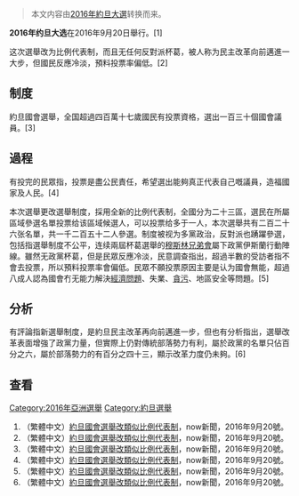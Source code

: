 > 本文内容由[2016年約旦大選](https://zh.wikipedia.org/wiki/2016年約旦大選)转换而来。


**2016年约旦大选**在2016年9月20日舉行。\[1\]

这次選舉改为比例代表制，而且无任何反對派杯葛，被人称为民主改革向前邁進一大步，但國民反應冷淡，預料投票率偏低。\[2\]

## 制度

約旦國會選舉，全国超過四百萬十七歲國民有投票資格，選出一百三十個國會議員。\[3\]

## 過程

有投完的民眾指，投票是盡公民責任，希望選出能夠真正代表自己嘅議員，造福國家及人民。\[4\]

本次選舉更改選舉制度，採用全新的比例代表制，全國分为二十三區，選民在所屬區域參選名單投票给该區域候選人，可以投票给多于一人，本次選舉共有二百二十六张名單，共一千二百五十二人參選。制度被视为多黨政治，反對派也踴躍參選，包括指選舉制度不公平，连续兩屆杯葛選舉的[穆斯林兄弟會](../Page/穆斯林兄弟會.md "wikilink")屬下政黨伊斯蘭行動陣線。雖然无政黨杯葛，但是民眾反應冷淡，民意調查指出，超過半數的受訪者指不會去投票，所以預料投票率會偏低。民眾不願投票原因主要是认为國會無能，超過八成人認為國會冇无能力解決[經濟問題](../Page/经济.md "wikilink")、失業、[貪污](../Page/贪污.md "wikilink")、地區安全等問題。\[5\]

## 分析

有評論指新選舉制度，是約旦民主改革再向前邁進一步，但也有分析指出，選舉改革表面增強了政黨力量，但實際上仍對傳統部落勢力有利，屬於政黨的名單只佔百分之六，屬於部落勢力的有百分之四十三，顯示改革力度仍未夠。\[6\]

## 查看

<div class="references-small">

<references />

</div>

[Category:2016年亞洲選舉](https://zh.wikipedia.org/wiki/Category:2016年亞洲選舉 "wikilink") [Category:約旦選舉](https://zh.wikipedia.org/wiki/Category:約旦選舉 "wikilink")

1.  （繁體中文）[約旦國會選舉改類似比例代表制](http://news.now.com/home/international/player?newsId=194036)，now新聞，2016年9月20號。
2.  （繁體中文）[約旦國會選舉改類似比例代表制](http://news.now.com/home/international/player?newsId=194036)，now新聞，2016年9月20號。
3.  （繁體中文）[約旦國會選舉改類似比例代表制](http://news.now.com/home/international/player?newsId=194036)，now新聞，2016年9月20號。
4.  （繁體中文）[約旦國會選舉改類似比例代表制](http://news.now.com/home/international/player?newsId=194036)，now新聞，2016年9月20號。
5.  （繁體中文）[約旦國會選舉改類似比例代表制](http://news.now.com/home/international/player?newsId=194036)，now新聞，2016年9月20號。
6.  （繁體中文）[約旦國會選舉改類似比例代表制](http://news.now.com/home/international/player?newsId=194036)，now新聞，2016年9月20號。